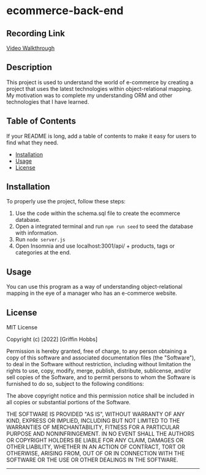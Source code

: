 # ecommerce-back-end

## Recording Link

[Video Walkthrough](https://app.castify.com/view/85257b21-e4fd-403c-84ea-bbf85f726988)

## Description

This project is used to understand the world of e-commerce by creating a project that uses the latest technologies within object-relational mapping. My motivation was to complete my understanding ORM and other technologies that I have learned.

## Table of Contents

If your README is long, add a table of contents to make it easy for users to find what they need.

- [Installation](#installation)
- [Usage](#usage)
- [License](#license)

## Installation

To properly use the project, follow these steps:

1. Use the code within the schema.sql file to create the ecommerce database.
2. Open a integrated terminal and run 
`npm run seed` 
to seed the database with information.
3. Run
`node server.js`
4. Open Insomnia and use localhost:3001/api/ + products, tags or categories at the end.

## Usage

You can use this program as a way of understanding object-relational mapping in the eye of a manager who has an e-commerce website. 

## License

MIT License

Copyright (c) [2022] [Griffin Hobbs]

Permission is hereby granted, free of charge, to any person obtaining a copy
of this software and associated documentation files (the "Software"), to deal
in the Software without restriction, including without limitation the rights
to use, copy, modify, merge, publish, distribute, sublicense, and/or sell
copies of the Software, and to permit persons to whom the Software is
furnished to do so, subject to the following conditions:

The above copyright notice and this permission notice shall be included in all
copies or substantial portions of the Software.

THE SOFTWARE IS PROVIDED "AS IS", WITHOUT WARRANTY OF ANY KIND, EXPRESS OR
IMPLIED, INCLUDING BUT NOT LIMITED TO THE WARRANTIES OF MERCHANTABILITY,
FITNESS FOR A PARTICULAR PURPOSE AND NONINFRINGEMENT. IN NO EVENT SHALL THE
AUTHORS OR COPYRIGHT HOLDERS BE LIABLE FOR ANY CLAIM, DAMAGES OR OTHER
LIABILITY, WHETHER IN AN ACTION OF CONTRACT, TORT OR OTHERWISE, ARISING FROM,
OUT OF OR IN CONNECTION WITH THE SOFTWARE OR THE USE OR OTHER DEALINGS IN THE
SOFTWARE.

---
